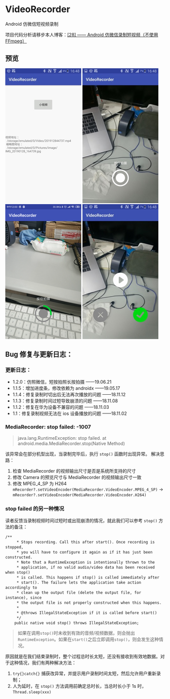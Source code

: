 # VideoRecorder
Android 仿微信短视频录制

项目代码分析请移步本人博客：[[28] —— Android 仿微信录制短视频（不使用 FFmpeg）](https://blog.csdn.net/u011133887/article/details/83654724)

## 预览
![VideoRecorder](art/1.jpg)
![VideoRecorder](art/2.jpg)
![VideoRecorder](art/3.png)
![VideoRecorder](art/4.jpg)

## Bug 修复与更新日志：

### 更新日志：
- 1.2.0：仿照微信，短按拍照长按拍摄 ——19.06.21
- 1.1.5：增加进度条，修改依赖为 androidx  ——19.05.17
- 1.1.4：修复录制时切出后无法再次播放的问题  ——18.11.12
- 1.1.3：修复录制时间过短导致崩溃的问题 ——18.11.08
- 1.1.2：修复在华为设备不兼容的问题 ——18.11.03
- 1.1：修复录制视频无法在 ios 设备播放的问题 ——18.11.02 

### MediaRecorder: stop failed: -1007
 >java.lang.RuntimeException: stop failed.
  >        at android.media.MediaRecorder.stop(Native Method)

该异常会在部分机型出现，当录制完毕后，执行 `stop()` 函数时出现异常。
解决思路：
1. 检查 MediaRecorder 的视频输出尺寸是否是系统所支持的尺寸
2. 修改 Camera 的预览尺寸与 MediaRecorder 的视频输出尺寸一致
3. 修改 MPEG_4_SP 为 H264
`mRecorder?.setVideoEncoder(MediaRecorder.VideoEncoder.MPEG_4_SP)` -> `mRecorder?.setVideoEncoder(MediaRecorder.VideoEncoder.H264)` 

### stop failed 的另一种情况
读者反馈当录制视频时间过短时或出现崩溃的情况，就此我们可以参考 `stop()` 方法的备注：
```
/**
     * Stops recording. Call this after start(). Once recording is stopped,
     * you will have to configure it again as if it has just been constructed.
     * Note that a RuntimeException is intentionally thrown to the
     * application, if no valid audio/video data has been received when stop()
     * is called. This happens if stop() is called immediately after
     * start(). The failure lets the application take action accordingly to
     * clean up the output file (delete the output file, for instance), since
     * the output file is not properly constructed when this happens.
     *
     * @throws IllegalStateException if it is called before start()
     */
    public native void stop() throws IllegalStateException;
```
>如果在调用`stop()`时未收到有效的音频/视频数据，则会抛出`RuntimeException`。如果在`start()`之后立即调用`stop()`，则会发生这种情况。

原因就是在我们结束录制时，整个过程总时长太短，还没有接收到有效地数据。对于这种情况，我们有两种解决方法：

1. `try{}catch{}` 捕获改异常，并提示用户录制时间太短，然后允许用户重新录制；
2. 人为延时，在 `stop()` 方法调用前确定总时长，当总时长小于 1s 时，`Thread.sleep(xxx)` 

